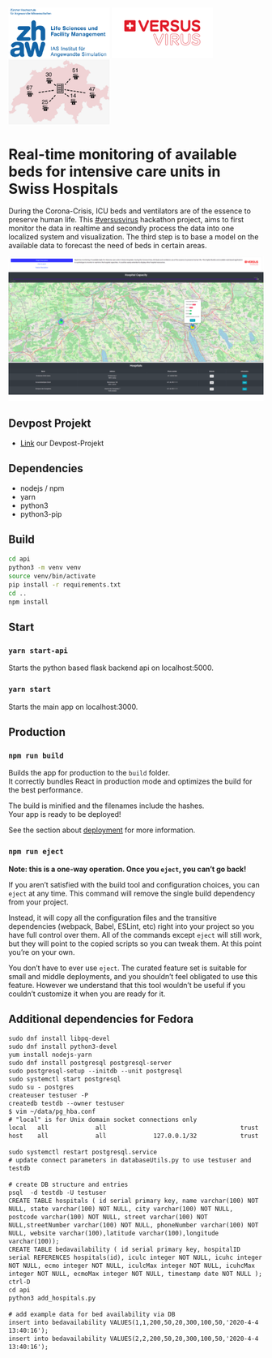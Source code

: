 <p float="left">
    <img src="public/zhaw_ias.png" width="200" />
    <img src="public/logo_versusvirus.png" width="200" />
    <img src="public/thumb.jpg" width="200" />
</p>


# Real-time monitoring of available beds for intensive care units in Swiss Hospitals

During the Corona-Crisis, ICU beds and ventilators are of the essence to preserve human life. This [#versusvirus](https://www.versusvirus.ch) hackathon project, aims to first monitor the data in realtime and secondly process the data into one localized system and visualization. The third step is to base a model on the available data to forecast the need of beds in certain areas.

![Demo](https://github.com/biomodelling/versusvirus2020hackathon/raw/master/public/app_demo.png)

## Devpost Projekt

* [Link](https://devpost.com/software/0_24_krankenhauser_bettenverfugbarkeitsvisualisierung) our Devpost-Projekt


## Dependencies

* nodejs / npm
* yarn
* python3
* python3-pip

## Build

```bash
cd api
python3 -m venv venv
source venv/bin/activate
pip install -r requirements.txt
cd ..
npm install

```
## Start

### `yarn start-api`

Starts the python based flask backend api on localhost:5000.

### `yarn start`

Starts the main app on localhost:3000.

## Production

### `npm run build`

Builds the app for production to the `build` folder.<br />
It correctly bundles React in production mode and optimizes the build for the best performance.

The build is minified and the filenames include the hashes.<br />
Your app is ready to be deployed!

See the section about [deployment](https://facebook.github.io/create-react-app/docs/deployment) for more information.

### `npm run eject`

**Note: this is a one-way operation. Once you `eject`, you can’t go back!**

If you aren’t satisfied with the build tool and configuration choices, you can `eject` at any time. This command will remove the single build dependency from your project.

Instead, it will copy all the configuration files and the transitive dependencies (webpack, Babel, ESLint, etc) right into your project so you have full control over them. All of the commands except `eject` will still work, but they will point to the copied scripts so you can tweak them. At this point you’re on your own.

You don’t have to ever use `eject`. The curated feature set is suitable for small and middle deployments, and you shouldn’t feel obligated to use this feature. However we understand that this tool wouldn’t be useful if you couldn’t customize it when you are ready for it.

## Additional dependencies for Fedora
```
sudo dnf install libpq-devel
sudo dnf install python3-devel
yum install nodejs-yarn
sudo dnf install postgresql postgresql-server
sudo postgresql-setup --initdb --unit postgresql
sudo systemctl start postgresql  
sudo su - postgres
createuser testuser -P
createdb testdb --owner testuser
$ vim ~/data/pg_hba.conf
# "local" is for Unix domain socket connections only
local   all             all                                     trust
host    all             all             127.0.0.1/32            trust

sudo systemctl restart postgresql.service
# update connect parameters in databaseUtils.py to use testuser and testdb

# create DB structure and entries
psql  -d testdb -U testuser
CREATE TABLE hospitals ( id serial primary key, name varchar(100) NOT NULL, state varchar(100) NOT NULL, city varchar(100) NOT NULL, postcode varchar(100) NOT NULL, street varchar(100) NOT NULL,streetNumber varchar(100) NOT NULL, phoneNumber varchar(100) NOT NULL, website varchar(100),latitude varchar(100),longitude varchar(100));
CREATE TABLE bedavailability ( id serial primary key, hospitalID serial REFERENCES hospitals(id), iculc integer NOT NULL, icuhc integer NOT NULL, ecmo integer NOT NULL, iculcMax integer NOT NULL, icuhcMax integer NOT NULL, ecmoMax integer NOT NULL, timestamp date NOT NULL );
ctrl-D
cd api
python3 add_hospitals.py

# add example data for bed availability via DB 
insert into bedavailability VALUES(1,1,200,50,20,300,100,50,'2020-4-4 13:40:16');
insert into bedavailability VALUES(2,2,200,50,20,300,100,50,'2020-4-4 13:40:16');
```